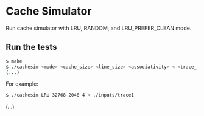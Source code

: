 # Cache Simulator

Run cache simulator with LRU, RANDOM, and LRU_PREFER_CLEAN mode.

## Run the tests

```bash
$ make
$ ./cachesim <mode> <cache_size> <line_size> <associativity> < <trace_file>
(...)
```

For example:

```bash
$ ./cachesim LRU 32768 2048 4 < ./inputs/trace1
```
(...)
```
